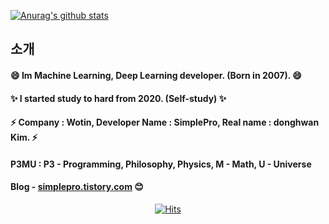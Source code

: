 [![Anurag's github stats](https://github-readme-stats.vercel.app/api?username=simplepro&hide=contribs,prs&show_icons=true)](https://github.com/simplepro/)  

소개
----------
#### 😄 Im Machine Learning, Deep Learning developer. (Born in 2007). 😄  
#### ✨ I started study to hard from 2020. (Self-study) ✨
#### ⚡ Company : Wotin, Developer Name : SimplePro, Real name : donghwan Kim. ⚡
#### P3MU : P3 - Programming, Philosophy, Physics, M - Math, U - Universe  
#### Blog - [simplepro.tistory.com](https://simplepro.tistory.com)  😊

 <div align=center>
 
  [![Hits](https://hits.seeyoufarm.com/api/count/incr/badge.svg?url=https://github.com/simplepro)](https://github.com/simplepro) 
  </div>


<!--
**Wotin/Wotin** is a ✨ _special_ ✨ repository because its `README.md` (this file) appears on your GitHub profile.

Here are some ideas to get you started:

- 🔭 I’m currently working on ...
- 🌱 I’m currently learning ...
- 👯 I’m looking to collaborate on ...
- 🤔 I’m looking for help with ...
- 💬 Ask me about ...
- 📫 How to reach me: ...
- 😄 Pronouns: ...
- ⚡ Fun fact: ...
-->
